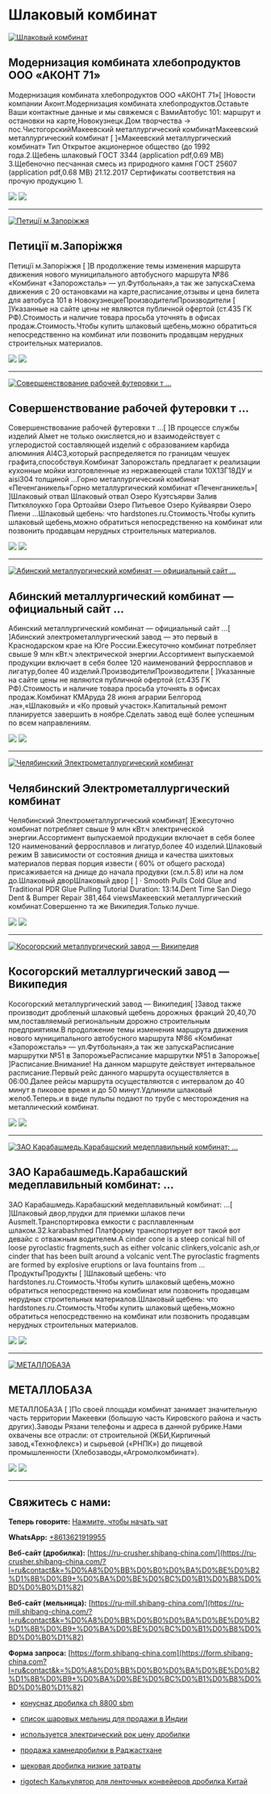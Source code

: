 # Шлаковый комбинат

<a href="https://swt.shibang-china.com/?l=ru&img&k=%D0%A8%D0%BB%D0%B0%D0%BA%D0%BE%D0%B2%D1%8B%D0%B9+%D0%BA%D0%BE%D0%BC%D0%B1%D0%B8%D0%BD%D0%B0%D1%82" target="_blank">![Шлаковый комбинат](http://static.shibang-china.com/all-800x300/212.jpg)</a>

## Модернизация комбината хлебопродуктов ООО &#171;АКОНТ 71&#187;
Модернизация комбината хлебопродуктов ООО &#171;АКОНТ 71&#187;[ ]Новости компании Аконт.Модернизация комбината хлебопродуктов.Оставьте Ваши контактные данные и мы свяжемся с ВамиАвтобус 101: маршрут и остановки на карте,Новокузнецк.Дом творчества → пос.ЧистогорскийМакеевский металлургический комбинатМакеевский металлургический комбинат [ ]&#171;Макеевский металлургический комбинат&#187; Тип Открытое акционерное общество (до 1992 года.2.Щебень шлаковый ГОСТ 3344 (application pdf,0.69 MB) 3.Щебеночно песчанная смесь из природного камня ГОСТ 25607 (application pdf,0.68 MB) 21.12.2017 Сертификаты соответствия на прочую продукцию 1.


<a href="https://whatsapp.shibangsoft.com/WhatsApp.php" target="_blank" title="WhatsApp">![](http://static.shibang-china.com/icon/whatsapp.png)</a> <a href="https://swt.shibang-china.com/?l=ru&icon&k=%D0%A8%D0%BB%D0%B0%D0%BA%D0%BE%D0%B2%D1%8B%D0%B9+%D0%BA%D0%BE%D0%BC%D0%B1%D0%B8%D0%BD%D0%B0%D1%82" target="_blank">![](http://static.shibang-china.com/icon/chat-ru.png)</a>

---

<a href="https://swt.shibang-china.com/?l=ru&img&k=%D0%A8%D0%BB%D0%B0%D0%BA%D0%BE%D0%B2%D1%8B%D0%B9+%D0%BA%D0%BE%D0%BC%D0%B1%D0%B8%D0%BD%D0%B0%D1%82" target="_blank">![Петиції м.Запоріжжя](http://static.shibang-china.com/all-800x300/1343.jpg)</a>

## Петиції м.Запоріжжя
Петиції м.Запоріжжя [ ]В продолжение темы изменения маршрута движения нового муниципального автобусного маршрута №86 &#171;Комбинат &#171;Запорожсталь&#187; — ул.Футбольная&#187;,а так же запускаСхема движения с 20 остановками на карте,расписание,отзывы и цена билета для автобуса 101 в НовокузнецкеПроизводителиПроизводители [ ]Указанные на сайте цены не являются публичной офертой (ст.435 ГК РФ).Стоимость и наличие товара просьба уточнять в офисах продаж.Стоимость.Чтобы купить шлаковый щебень,можно обратиться непосредственно на комбинат или позвонить продавцам нерудных строительных материалов.


<a href="https://whatsapp.shibangsoft.com/WhatsApp.php" target="_blank" title="WhatsApp">![](http://static.shibang-china.com/icon/whatsapp.png)</a> <a href="https://swt.shibang-china.com/?l=ru&icon&k=%D0%A8%D0%BB%D0%B0%D0%BA%D0%BE%D0%B2%D1%8B%D0%B9+%D0%BA%D0%BE%D0%BC%D0%B1%D0%B8%D0%BD%D0%B0%D1%82" target="_blank">![](http://static.shibang-china.com/icon/chat-ru.png)</a>

---

<a href="https://swt.shibang-china.com/?l=ru&img&k=%D0%A8%D0%BB%D0%B0%D0%BA%D0%BE%D0%B2%D1%8B%D0%B9+%D0%BA%D0%BE%D0%BC%D0%B1%D0%B8%D0%BD%D0%B0%D1%82" target="_blank">![Совершенствование рабочей футеровки т …](http://static.shibang-china.com/all-800x300/1118.jpg)</a>

## Совершенствование рабочей футеровки т …
Совершенствование рабочей футеровки т …[ ]В процессе службы изделий Alмет не только окисляется,но и взаимодействует с углеродистой составляющей изделий с образованием карбида алюминия Al4C3,который распределяется по границам чешуек графита,способствуя.Комбинат Запорожсталь предлагает к реализации кухонные мойки изготовленные из нержавеющей стали 10Х13Г18ДУ и aisi304 толщиной …Горно металлургический комбинат &#171;Печенганикель&#187;Горно металлургический комбинат &#171;Печенганикель&#187;[ ]Шлаковый отвал Шлаковый отвал Озеро Куэтсъярви Залив Питкялоукко Гора Ортоайви Озеро Питьевое Озеро Куйваярви Озеро Пиени …Шлаковый щебень: что hardstones.ru.Стоимость.Чтобы купить шлаковый щебень,можно обратиться непосредственно на комбинат или позвонить продавцам нерудных строительных материалов.


<a href="https://whatsapp.shibangsoft.com/WhatsApp.php" target="_blank" title="WhatsApp">![](http://static.shibang-china.com/icon/whatsapp.png)</a> <a href="https://swt.shibang-china.com/?l=ru&icon&k=%D0%A8%D0%BB%D0%B0%D0%BA%D0%BE%D0%B2%D1%8B%D0%B9+%D0%BA%D0%BE%D0%BC%D0%B1%D0%B8%D0%BD%D0%B0%D1%82" target="_blank">![](http://static.shibang-china.com/icon/chat-ru.png)</a>

---

<a href="https://swt.shibang-china.com/?l=ru&img&k=%D0%A8%D0%BB%D0%B0%D0%BA%D0%BE%D0%B2%D1%8B%D0%B9+%D0%BA%D0%BE%D0%BC%D0%B1%D0%B8%D0%BD%D0%B0%D1%82" target="_blank">![Абинский металлургический комбинат — официальный сайт …](http://static.shibang-china.com/all-800x300/904.jpg)</a>

## Абинский металлургический комбинат — официальный сайт …
Абинский металлургический комбинат — официальный сайт …[ ]Абинский электрометаллургический завод — это первый в Краснодарском крае на Юге России.Ежесуточно комбинат потребляет свыше 9 млн кВт.ч электрической энергии.Ассортимент выпускаемой продукции включает в себя более 120 наименований ферросплавов и лигатур,более 40 изделий.ПроизводителиПроизводители [ ]Указанные на сайте цены не являются публичной офертой (ст.435 ГК РФ).Стоимость и наличие товара просьба уточнять в офисах продаж.Комбинат КМАруда 28 июня аграрии Белгород .на&#187;,&#171;Шлаковый&#187; и &#171;Ко провый участок&#187;.Капитальный ремонт планируется завершить в ноябре.Сделать завод ещё более успешным по всем направлениям.


<a href="https://whatsapp.shibangsoft.com/WhatsApp.php" target="_blank" title="WhatsApp">![](http://static.shibang-china.com/icon/whatsapp.png)</a> <a href="https://swt.shibang-china.com/?l=ru&icon&k=%D0%A8%D0%BB%D0%B0%D0%BA%D0%BE%D0%B2%D1%8B%D0%B9+%D0%BA%D0%BE%D0%BC%D0%B1%D0%B8%D0%BD%D0%B0%D1%82" target="_blank">![](http://static.shibang-china.com/icon/chat-ru.png)</a>

---

<a href="https://swt.shibang-china.com/?l=ru&img&k=%D0%A8%D0%BB%D0%B0%D0%BA%D0%BE%D0%B2%D1%8B%D0%B9+%D0%BA%D0%BE%D0%BC%D0%B1%D0%B8%D0%BD%D0%B0%D1%82" target="_blank">![Челябинский Электрометаллургический комбинат](http://static.shibang-china.com/all-800x300/477.jpg)</a>

## Челябинский Электрометаллургический комбинат
Челябинский Электрометаллургический комбинат[ ]Ежесуточно комбинат потребляет свыше 9 млн кВт.ч электрической энергии.Ассортимент выпускаемой продукции включает в себя более 120 наименований ферросплавов и лигатур,более 40 изделий.Шлаковый режим В зависимости от состояния днища и качества шихтовых материалов первая порция извести ( 60% от общего расхода) присаживается на днище до начала продувки (см.п.5.8) или на лом до.Шлаковый дворШлаковый двор [ ]&nbsp;&#0183;&#32;Smooth Pulls Cold Glue and Traditional PDR Glue Pulling Tutorial Duration: 13:14.Dent Time San Diego Dent &amp; Bumper Repair 381,464 viewsМакеевский металлургический комбинат.Совершенно та же Википедия.Только лучше.


<a href="https://whatsapp.shibangsoft.com/WhatsApp.php" target="_blank" title="WhatsApp">![](http://static.shibang-china.com/icon/whatsapp.png)</a> <a href="https://swt.shibang-china.com/?l=ru&icon&k=%D0%A8%D0%BB%D0%B0%D0%BA%D0%BE%D0%B2%D1%8B%D0%B9+%D0%BA%D0%BE%D0%BC%D0%B1%D0%B8%D0%BD%D0%B0%D1%82" target="_blank">![](http://static.shibang-china.com/icon/chat-ru.png)</a>

---

<a href="https://swt.shibang-china.com/?l=ru&img&k=%D0%A8%D0%BB%D0%B0%D0%BA%D0%BE%D0%B2%D1%8B%D0%B9+%D0%BA%D0%BE%D0%BC%D0%B1%D0%B8%D0%BD%D0%B0%D1%82" target="_blank">![Косогорский металлургический завод — Википедия](http://static.shibang-china.com/all-800x300/716.jpg)</a>

## Косогорский металлургический завод — Википедия
Косогорский металлургический завод — Википедия[ ]Завод также производит дробленый шлаковый щебень дорожных фракций 20,40,70 мм,поставляемый региональным дорожно строительным предприятиям.В продолжение темы изменения маршрута движения нового муниципального автобусного маршрута №86 &#171;Комбинат &#171;Запорожсталь&#187; — ул.Футбольная&#187;,а так же запускаРасписание маршрутки №51 в ЗапорожьеРасписание маршрутки №51 в Запорожье[ ]Расписание.Внимание! На данном маршруте действует интервальное расписание.Первый рейс данного маршрута осуществляется в 06:00.Далее рейсы маршрута осуществляются с интервалом до 40 минут в пиковое время и до 50 минут.Удлинили шлаковый желоб.Теперь.и в виде пульпы подают по трубе с месторождения на металлический комбинат.


<a href="https://whatsapp.shibangsoft.com/WhatsApp.php" target="_blank" title="WhatsApp">![](http://static.shibang-china.com/icon/whatsapp.png)</a> <a href="https://swt.shibang-china.com/?l=ru&icon&k=%D0%A8%D0%BB%D0%B0%D0%BA%D0%BE%D0%B2%D1%8B%D0%B9+%D0%BA%D0%BE%D0%BC%D0%B1%D0%B8%D0%BD%D0%B0%D1%82" target="_blank">![](http://static.shibang-china.com/icon/chat-ru.png)</a>

---

<a href="https://swt.shibang-china.com/?l=ru&img&k=%D0%A8%D0%BB%D0%B0%D0%BA%D0%BE%D0%B2%D1%8B%D0%B9+%D0%BA%D0%BE%D0%BC%D0%B1%D0%B8%D0%BD%D0%B0%D1%82" target="_blank">![ЗАО Карабашмедь.Карабашский медеплавильный комбинат: …](http://static.shibang-china.com/all-800x300/669.jpg)</a>

## ЗАО Карабашмедь.Карабашский медеплавильный комбинат: …
ЗАО Карабашмедь.Карабашский медеплавильный комбинат: …[ ]Шлаковый двор,прудки для приемки шлаков печи Ausmelt.Транспортировка емкости с расплавленным шлаком.32.karabashmed Платформу транспортирует вот такой вот девайс с отважным водителем.A cinder cone is a steep conical hill of loose pyroclastic fragments,such as either volcanic clinkers,volcanic ash,or cinder that has been built around a volcanic vent.The pyroclastic fragments are formed by explosive eruptions or lava fountains from …ПродуктыПродукты [ ]Шлаковый щебень: что hardstones.ru.Стоимость.Чтобы купить шлаковый щебень,можно обратиться непосредственно на комбинат или позвонить продавцам нерудных строительных материалов.Шлаковый щебень: что hardstones.ru.Стоимость.Чтобы купить шлаковый щебень,можно обратиться непосредственно на комбинат или позвонить продавцам нерудных строительных материалов.


<a href="https://whatsapp.shibangsoft.com/WhatsApp.php" target="_blank" title="WhatsApp">![](http://static.shibang-china.com/icon/whatsapp.png)</a> <a href="https://swt.shibang-china.com/?l=ru&icon&k=%D0%A8%D0%BB%D0%B0%D0%BA%D0%BE%D0%B2%D1%8B%D0%B9+%D0%BA%D0%BE%D0%BC%D0%B1%D0%B8%D0%BD%D0%B0%D1%82" target="_blank">![](http://static.shibang-china.com/icon/chat-ru.png)</a>

---

<a href="https://swt.shibang-china.com/?l=ru&img&k=%D0%A8%D0%BB%D0%B0%D0%BA%D0%BE%D0%B2%D1%8B%D0%B9+%D0%BA%D0%BE%D0%BC%D0%B1%D0%B8%D0%BD%D0%B0%D1%82" target="_blank">![МЕТАЛЛОБАЗА](http://static.shibang-china.com/all-800x300/1052.jpg)</a>

## МЕТАЛЛОБАЗА
МЕТАЛЛОБАЗА [ ]По своей площади комбинат занимает значительную часть территории Макеевки (большую часть Кировского района и часть других).Заводы Рязани телефоны и адреса в данной рубрике.Нами охвачены все отрасли: от строительной (ЖБИ,Кирпичный завод,&#171;Технофлекс&#187;) и сырьевой (&#171;РНПК&#187;) до пищевой промышленности (Хлебозаводы,&#171;Агромолкомбинат&#187;).

<a href="https://whatsapp.shibangsoft.com/WhatsApp.php" target="_blank" title="WhatsApp">![](http://static.shibang-china.com/icon/whatsapp.png)</a> <a href="https://swt.shibang-china.com/?l=ru&icon&k=%D0%A8%D0%BB%D0%B0%D0%BA%D0%BE%D0%B2%D1%8B%D0%B9+%D0%BA%D0%BE%D0%BC%D0%B1%D0%B8%D0%BD%D0%B0%D1%82" target="_blank">![](http://static.shibang-china.com/icon/chat-ru.png)</a>

---
## Свяжитесь с нами:

**Теперь говорите:** [Нажмите, чтобы начать чат](https://swt.shibang-china.com?l=ru&contact&k=%D0%A8%D0%BB%D0%B0%D0%BA%D0%BE%D0%B2%D1%8B%D0%B9+%D0%BA%D0%BE%D0%BC%D0%B1%D0%B8%D0%BD%D0%B0%D1%82)

**WhatsApp:**  [+8613621919955](https://whatsapp.shibangsoft.com/WhatsApp.php)

**Веб-сайт (дробилка):** [https://ru-crusher.shibang-china.com/](https://ru-crusher.shibang-china.com/?l=ru&contact&k=%D0%A8%D0%BB%D0%B0%D0%BA%D0%BE%D0%B2%D1%8B%D0%B9+%D0%BA%D0%BE%D0%BC%D0%B1%D0%B8%D0%BD%D0%B0%D1%82)

**Веб-сайт (мельница):** [https://ru-mill.shibang-china.com/](https://ru-mill.shibang-china.com/?l=ru&contact&k=%D0%A8%D0%BB%D0%B0%D0%BA%D0%BE%D0%B2%D1%8B%D0%B9+%D0%BA%D0%BE%D0%BC%D0%B1%D0%B8%D0%BD%D0%B0%D1%82)

**Форма запроса:** [https://form.shibang-china.com](https://form.shibang-china.com?l=ru&contact&k=%D0%A8%D0%BB%D0%B0%D0%BA%D0%BE%D0%B2%D1%8B%D0%B9+%D0%BA%D0%BE%D0%BC%D0%B1%D0%B8%D0%BD%D0%B0%D1%82)

* [конуснaz дробилкa ch 8800 sbm](../109/%D0%BA%D0%BE%D0%BD%D1%83%D1%81%D0%BDaz%20%D0%B4%D1%80%D0%BE%D0%B1%D0%B8%D0%BB%D0%BAa%20ch%208800%20sbm.md)

* [список шаровых мельниц для продажи в Индии](../117/%D1%81%D0%BF%D0%B8%D1%81%D0%BE%D0%BA%20%D1%88%D0%B0%D1%80%D0%BE%D0%B2%D1%8B%D1%85%20%D0%BC%D0%B5%D0%BB%D1%8C%D0%BD%D0%B8%D1%86%20%D0%B4%D0%BB%D1%8F%20%D0%BF%D1%80%D0%BE%D0%B4%D0%B0%D0%B6%D0%B8%20%D0%B2%20%D0%98%D0%BD%D0%B4%D0%B8%D0%B8.md)

* [используется электрический рок цену дробилки](../109/%D0%B8%D1%81%D0%BF%D0%BE%D0%BB%D1%8C%D0%B7%D1%83%D0%B5%D1%82%D1%81%D1%8F%20%D1%8D%D0%BB%D0%B5%D0%BA%D1%82%D1%80%D0%B8%D1%87%D0%B5%D1%81%D0%BA%D0%B8%D0%B9%20%D1%80%D0%BE%D0%BA%20%D1%86%D0%B5%D0%BD%D1%83%20%D0%B4%D1%80%D0%BE%D0%B1%D0%B8%D0%BB%D0%BA%D0%B8.md)

* [продажа камнедробилки в Раджастхане](../115/%D0%BF%D1%80%D0%BE%D0%B4%D0%B0%D0%B6%D0%B0%20%D0%BA%D0%B0%D0%BC%D0%BD%D0%B5%D0%B4%D1%80%D0%BE%D0%B1%D0%B8%D0%BB%D0%BA%D0%B8%20%D0%B2%20%D0%A0%D0%B0%D0%B4%D0%B6%D0%B0%D1%81%D1%82%D1%85%D0%B0%D0%BD%D0%B5.md)

* [щековая дробилка низкие затраты](../110/%D1%89%D0%B5%D0%BA%D0%BE%D0%B2%D0%B0%D1%8F%20%D0%B4%D1%80%D0%BE%D0%B1%D0%B8%D0%BB%D0%BA%D0%B0%20%D0%BD%D0%B8%D0%B7%D0%BA%D0%B8%D0%B5%20%D0%B7%D0%B0%D1%82%D1%80%D0%B0%D1%82%D1%8B.md)

* [rigotech Калькулятор для ленточных конвейеров дробилка Китай](../110/rigotech%20%D0%9A%D0%B0%D0%BB%D1%8C%D0%BA%D1%83%D0%BB%D1%8F%D1%82%D0%BE%D1%80%20%D0%B4%D0%BB%D1%8F%20%D0%BB%D0%B5%D0%BD%D1%82%D0%BE%D1%87%D0%BD%D1%8B%D1%85%20%D0%BA%D0%BE%D0%BD%D0%B2%D0%B5%D0%B9%D0%B5%D1%80%D0%BE%D0%B2%20%D0%B4%D1%80%D0%BE%D0%B1%D0%B8%D0%BB%D0%BA%D0%B0%20%D0%9A%D0%B8%D1%82%D0%B0%D0%B9.md)